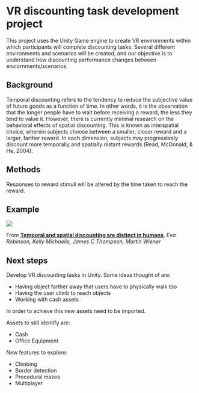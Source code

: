 # VR discounting task development project

This project uses the Unity Game engine to create VR environments within which participants will complete discounting tasks. Several different environments and scenarios will be created, and our objective is to understand how discounting performance changes between enviornments/scenarios.

## Background
Temporal discounting refers to the tendency to reduce the subjective value of future goods as a function of time. In other words, it is the observation that the longer people have to wait before receiving a reward, the less they tend to value it. However, there is currently minimal research on the behavioral effects of spatial discounting. This is known as interspatial choice, wherein subjects choose between a smaller, closer reward and a larger, farther reward. In each dimension, subjects may progressively discount more temporally and spatially distant rewards (Read, McDonald, & He, 2004).

## Methods
Responses to reward stimuli will be altered by the time taken to reach the reward.

## Example

[<img src="https://ars.els-cdn.com/content/image/1-s2.0-S0010027719301143-gr2.jpg">](https://www.sciencedirect.com/science/article/pii/S0010027719301143/)

From **[Temporal and spatial discounting are distinct in humans](https://www.sciencedirect.com/science/article/pii/S0010027719301143)**, _Eva Robinson, Kelly Michaelis, James C Thompson, Martin Wiener_

## Next steps

Develop VR discounting tasks in Unity. Some ideas thought of are:
- Having object farther away that users have to physically walk too
- Having the user climb to reach objects
- Working with cash assets

In order to achieve this new assets need to be imported.

Assets to still identify are:

- Cash
- Office Equipment

New features to explore:

- Climbing
- Border detection
- Procedural mazes
- Multiplayer
